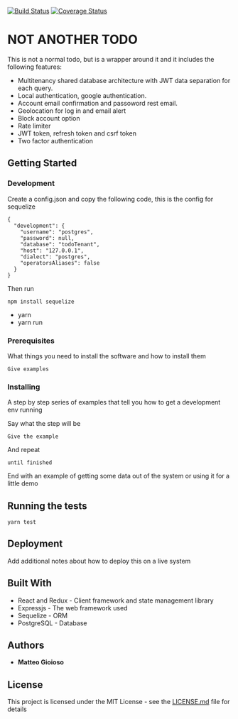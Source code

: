 [![Build Status](https://travis-ci.org/MadeoIT/NotAnotherTodo_ReactNodeJs.svg?branch=master)](https://travis-ci.org/MadeoIT/NotAnotherTodo_ReactNodeJs)
[![Coverage Status](https://coveralls.io/repos/github/MadeoIT/NotAnotherTodo_ReactNodeJs/badge.svg?branch=master)](https://coveralls.io/github/MadeoIT/NotAnotherTodo_ReactNodeJs?branch=master)

# NOT ANOTHER TODO

This is not a normal todo, but is a wrapper around it and it includes the following features:
* Multitenancy shared database architecture with JWT data separation for each query.
* Local authentication, google authentication.
* Account email confirmation and passoword rest email.
* Geolocation for log in and email alert
* Block account option
* Rate limiter
* JWT token, refresh token and csrf token
* Two factor authentication

## Getting Started

### Development
Create a config.json and copy the following code, this is the config for sequelize
```
{
  "development": {
    "username": "postgres",
    "password": null,
    "database": "todoTenant",
    "host": "127.0.0.1",
    "dialect": "postgres",
    "operatorsAliases": false
  }
}
```

Then run
```
npm install sequelize 
```

* yarn
* yarn run

### Prerequisites

What things you need to install the software and how to install them

```
Give examples
```

### Installing

A step by step series of examples that tell you how to get a development env running

Say what the step will be

```
Give the example
```

And repeat

```
until finished
```

End with an example of getting some data out of the system or using it for a little demo

## Running the tests

```
yarn test
```

## Deployment

Add additional notes about how to deploy this on a live system

## Built With

* React and Redux - Client framework and state management library
* Expressjs - The web framework used
* Sequelize - ORM
* PostgreSQL - Database

## Authors

* **Matteo Gioioso** 

## License

This project is licensed under the MIT License - see the [LICENSE.md](LICENSE.md) file for details
